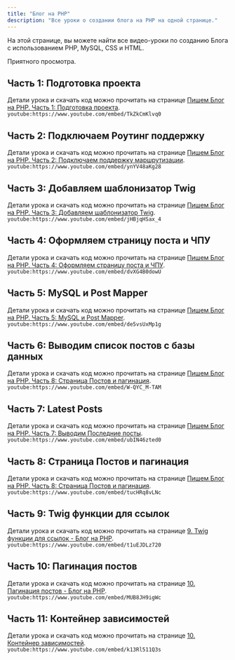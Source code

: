 ```yaml
---
title: "Блог на PHP"
description: "Все уроки о создании блога на PHP на одной странице."
---
```


На этой странице, вы можете найти все видео-уроки по созданию Блога с использованием PHP, MySQL, CSS и HTML.

Приятного просмотра.

## Часть 1: Подготовка проекта
Детали урока и скачать код можно прочитать на странице [Пишем Блог на PHP. Часть 1: Подготовка проекта](/blog-using-php-part-1).
`youtube:https://www.youtube.com/embed/TkZkCmKlvq0`

## Часть 2: Подключаем Роутинг поддержку
Детали урока и скачать код можно прочитать на странице [Пишем Блог на PHP. Часть 2: Подключаем поддержку маршрутизации](/blog-using-php-part-2).
`youtube:https://www.youtube.com/embed/ynYV48aKg28`

## Часть 3: Добавляем шаблонизатор Twig
Детали урока и скачать код можно прочитать на странице [Пишем Блог на PHP. Часть 3: Добавляем шаблонизатор Twig](/blog-using-php-part-3).
`youtube:https://www.youtube.com/embed/jHBjqHSax_4`

## Часть 4: Оформляем страницу поста и ЧПУ
Детали урока и скачать код можно прочитать на странице [Пишем Блог на PHP. Часть 4: Оформляем страницу поста и ЧПУ](/blog-using-php-part-4).
`youtube:https://www.youtube.com/embed/dvXG4B0dowU`

## Часть 5: MySQL и Post Mapper
Детали урока и скачать код можно прочитать на странице [Пишем Блог на PHP. Часть 5: MySQL и Post Mapper](/blog-using-php-part-5).
`youtube:https://www.youtube.com/embed/de5vsUxMp1g`

## Часть 6: Выводим список постов с базы данных
Детали урока и скачать код можно прочитать на странице [Пишем Блог на PHP. Часть 8: Страница Постов и пагинация](/blog-using-php-part-6).
`youtube:https://www.youtube.com/embed/W-QYC_M-TAM`

## Часть 7: Latest Posts
Детали урока и скачать код можно прочитать на странице [Пишем Блог на PHP. Часть 7: Выводим Последние посты](/blog-using-php-part-7).
`youtube:https://www.youtube.com/embed/ubIN46zted0`

## Часть 8: Страница Постов и пагинация
Детали урока и скачать код можно прочитать на странице [Пишем Блог на PHP. Часть 8: Страница Постов и пагинация](/blog-using-php-part-8).
`youtube:https://www.youtube.com/embed/tucHRq8vLNc`

## Часть 9: Twig функции для ссылок
Детали урока и скачать код можно прочитать на странице [9. Twig функции для ссылок - Блог на PHP](/blog-using-php-part-9).
`youtube:https://www.youtube.com/embed/t1uEJDLz720`

## Часть 10: Пагинация постов
Детали урока и скачать код можно прочитать на странице [10. Пагинация постов - Блог на PHP](/blog-using-php-part-10).
`youtube:https://www.youtube.com/embed/MUB8JH9igWc`

## Часть 11: Контейнер зависимостей
Детали урока и скачать код можно прочитать на странице [10. Контейнер зависимостей](/php-blog-di-container-11).
`youtube:https://www.youtube.com/embed/k13Rl511Q3s`